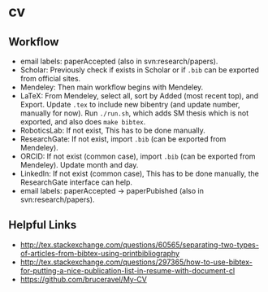 # cv

## Workflow
- email labels: paperAccepted (also in svn:research/papers).
- Scholar: Previously check if exists in Scholar or if `.bib` can be exported from official sites.
- Mendeley: Then main workflow begins with Mendeley.
- LaTeX: From Mendeley, select all, sort by Added (most recent top), and Export. Update `.tex` to include new bibentry (and update number, manually for now). Run `./run.sh`, which adds SM thesis which is not exported, and also does `make bibtex`.
- RoboticsLab: If not exist, This has to be done manually.
- ResearchGate: If not exist, import `.bib` (can be exported from Mendeley).
- ORCID: If not exist (common case), import `.bib` (can be exported from Mendeley). Update month and day.
- LinkedIn: If not exist (common case), This has to be done manually, the ResearchGate interface can help.
- email labels: paperAccepted -> paperPubished (also in svn:research/papers).

## Helpful Links
- <http://tex.stackexchange.com/questions/60565/separating-two-types-of-articles-from-bibtex-using-printbibliography>
- <http://tex.stackexchange.com/questions/297365/how-to-use-bibtex-for-putting-a-nice-publication-list-in-resume-with-document-cl>
- <https://github.com/bruceravel/My-CV>


